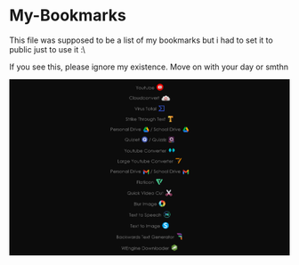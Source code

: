 # My-Bookmarks

This file was supposed to be a list of my bookmarks but i had to set it to public just to use it :\

If you see this, please ignore my existence. Move on with your day or smthn

![Screenshot](https://github.com/Iysewastaken/My-Bookmarks/blob/main/Screenshot.png?raw=true)
